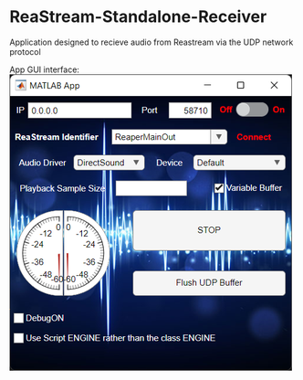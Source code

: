 # ReaStream-Standalone-Receiver
 Application designed to recieve audio from Reastream via the UDP network protocol

App GUI interface:
![plot](./ReadmePreview.png )